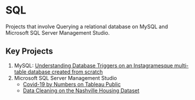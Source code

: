 # SQL
 Projects that involve Querying a relational database on MySQL and Microsoft SQL Server Management Studio.

## Key  Projects

1. MySQL: [Understanding Database Triggers on an Instagramesque multi-table database created from scratch](https://github.com/SheninFrancies/SQL/tree/main/Project%20-%20Basic%20Instagram%20Clone)
2. Microsoft SQL Server Management Studio
    - [Covid-19 by Numbers on Tableau Public](https://public.tableau.com/app/profile/shenin.francis/viz/Covid-19byNumbers/Covid-19)
    - [Data Cleaning on the Nashville Housing Dataset]()
